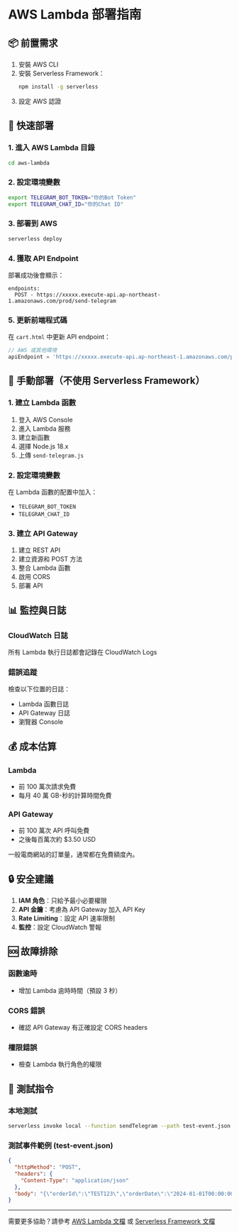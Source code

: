 # AWS Lambda 部署指南

## 📦 前置需求

1. 安裝 AWS CLI
2. 安裝 Serverless Framework：
   ```bash
   npm install -g serverless
   ```
3. 設定 AWS 認證

## 🚀 快速部署

### 1. 進入 AWS Lambda 目錄
```bash
cd aws-lambda
```

### 2. 設定環境變數
```bash
export TELEGRAM_BOT_TOKEN="你的Bot Token"
export TELEGRAM_CHAT_ID="你的Chat ID"
```

### 3. 部署到 AWS
```bash
serverless deploy
```

### 4. 獲取 API Endpoint
部署成功後會顯示：
```
endpoints:
  POST - https://xxxxx.execute-api.ap-northeast-1.amazonaws.com/prod/send-telegram
```

### 5. 更新前端程式碼
在 `cart.html` 中更新 API endpoint：
```javascript
// AWS 或其他環境
apiEndpoint = 'https://xxxxx.execute-api.ap-northeast-1.amazonaws.com/prod/send-telegram';
```

## 🔧 手動部署（不使用 Serverless Framework）

### 1. 建立 Lambda 函數
1. 登入 AWS Console
2. 進入 Lambda 服務
3. 建立新函數
4. 選擇 Node.js 18.x
5. 上傳 `send-telegram.js`

### 2. 設定環境變數
在 Lambda 函數的配置中加入：
- `TELEGRAM_BOT_TOKEN`
- `TELEGRAM_CHAT_ID`

### 3. 建立 API Gateway
1. 建立 REST API
2. 建立資源和 POST 方法
3. 整合 Lambda 函數
4. 啟用 CORS
5. 部署 API

## 📊 監控與日誌

### CloudWatch 日誌
所有 Lambda 執行日誌都會記錄在 CloudWatch Logs

### 錯誤追蹤
檢查以下位置的日誌：
- Lambda 函數日誌
- API Gateway 日誌
- 瀏覽器 Console

## 💰 成本估算

### Lambda
- 前 100 萬次請求免費
- 每月 40 萬 GB-秒的計算時間免費

### API Gateway
- 前 100 萬次 API 呼叫免費
- 之後每百萬次約 $3.50 USD

一般電商網站的訂單量，通常都在免費額度內。

## 🔒 安全建議

1. **IAM 角色**：只給予最小必要權限
2. **API 金鑰**：考慮為 API Gateway 加入 API Key
3. **Rate Limiting**：設定 API 速率限制
4. **監控**：設定 CloudWatch 警報

## 🆘 故障排除

### 函數逾時
- 增加 Lambda 逾時時間（預設 3 秒）

### CORS 錯誤
- 確認 API Gateway 有正確設定 CORS headers

### 權限錯誤
- 檢查 Lambda 執行角色的權限

## 📝 測試指令

### 本地測試
```bash
serverless invoke local --function sendTelegram --path test-event.json
```

### 測試事件範例 (test-event.json)
```json
{
  "httpMethod": "POST",
  "headers": {
    "Content-Type": "application/json"
  },
  "body": "{\"orderId\":\"TEST123\",\"orderDate\":\"2024-01-01T00:00:00Z\",\"customer\":{\"name\":\"測試客戶\",\"phone\":\"0912345678\"},\"store\":{\"id\":\"123\",\"name\":\"測試門市\",\"address\":\"測試地址\"},\"items\":[{\"name\":\"測試商品\",\"quantity\":1,\"price\":100}],\"subtotal\":100,\"shipping\":60,\"total\":160}"
}
```

---

需要更多協助？請參考 [AWS Lambda 文檔](https://docs.aws.amazon.com/lambda/) 或 [Serverless Framework 文檔](https://www.serverless.com/framework/docs) 